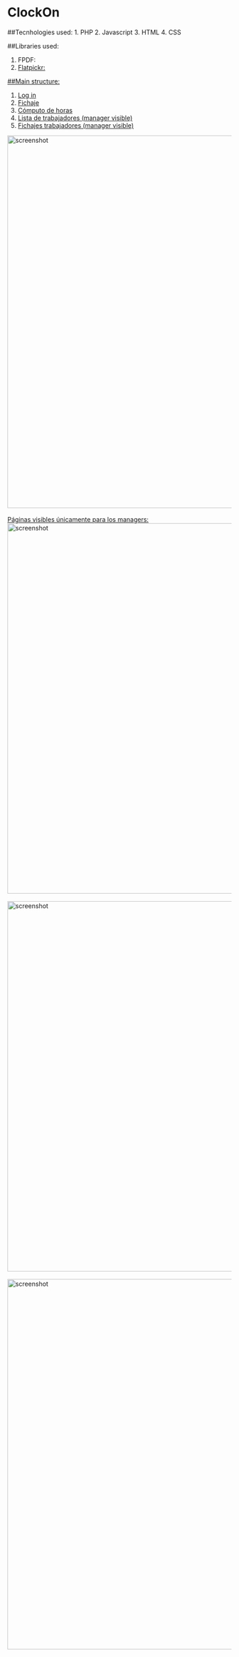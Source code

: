 <h1>ClockOn</h1>
##Tecnhologies used:
  1. PHP
  2. Javascript
  3. HTML
  4. CSS

##Libraries used:
  1. FPDF: <a href= "https://www.fpdf.org/"/>
  2. Flatpickr: <a href="https://github.com/flatpickr/flatpickr"/>

##Main structure:
  1. Log in
  2. Fichaje
  3. Cómputo de horas
  4. Lista de trabajadores (manager visible)
  5. Fichajes trabajadores (manager visible)
<img width="835" alt="screenshot" src="https://github.com/user-attachments/assets/6201caa1-c257-4cc4-9118-a9b262039312">
<br><br>
Páginas visibles únicamente para los managers:
<img width="830" alt="screenshot" src="https://github.com/user-attachments/assets/4bd139ad-077b-4628-a1a3-f3e5fe7b7a3e">
<br><br>
<img width="830" alt="screenshot" src="https://github.com/user-attachments/assets/8b80d28e-bf1c-4fe0-a440-76af3f5af176">
<br><br>
<img width="830" alt="screenshot" src="https://github.com/user-attachments/assets/107f8178-da5f-4f69-b33a-8bf08faece70">
